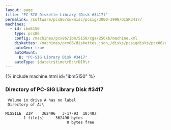 ```yaml
---
layout: page
title: "PC-SIG Diskette Library (Disk #3417)"
permalink: /software/pcx86/sw/misc/pcsig/3000-3999/DISK3417/
machines:
  - id: ibm5150
    type: pcx86
    config: /machines/pcx86/ibm/5150/cga/256kb/machine.xml
    diskettes: /machines/pcx86/diskettes.json,/disks/pcsigdisks/pcx86/diskettes.json
    autoGen: true
    autoMount:
      B: "PC-SIG Library Disk #3417"
    autoType: $date\r$time\rB:\rDIR\r
---
```


{% include machine.html id="ibm5150" %}

### Directory of PC-SIG Library Disk #3417

     Volume in drive A has no label
     Directory of A:\

    MISSILE  ZIP    362496   3-17-93  10:48a
            1 file(s)     362496 bytes
                               0 bytes free
